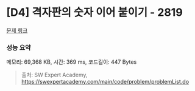 # [D4] 격자판의 숫자 이어 붙이기 - 2819 

[문제 링크](https://swexpertacademy.com/main/code/problem/problemDetail.do?contestProbId=AV7I5fgqEogDFAXB) 

### 성능 요약

메모리: 69,368 KB, 시간: 369 ms, 코드길이: 447 Bytes



> 출처: SW Expert Academy, https://swexpertacademy.com/main/code/problem/problemList.do